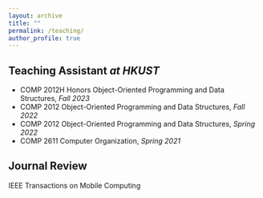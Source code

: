 ```yaml
---
layout: archive
title: ""
permalink: /teaching/
author_profile: true
---
```


**Teaching Assistant** _at HKUST_
------
- COMP 2012H Honors Object-Oriented Programming and Data Structures, *Fall 2023*
- COMP 2012 Object-Oriented Programming and Data Structures, *Fall 2022*
- COMP 2012 Object-Oriented Programming and Data Structures, *Spring 2022*
- COMP 2611 Computer Organization, *Spring 2021*

**Journal Review**
------
IEEE Transactions on Mobile Computing

